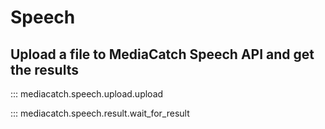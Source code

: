 # Speech

## Upload a file to MediaCatch Speech API and get the results

::: mediacatch.speech.upload.upload

::: mediacatch.speech.result.wait_for_result

